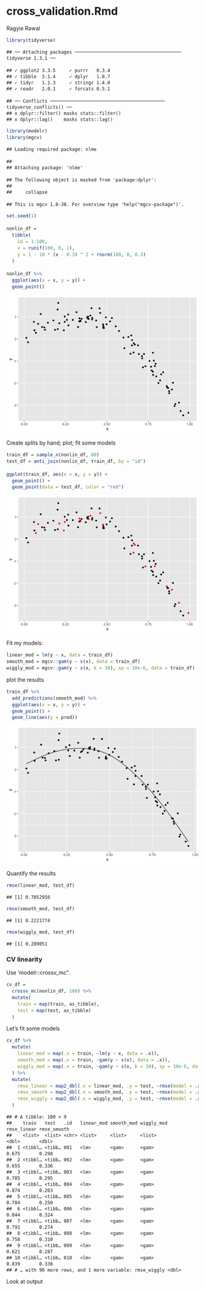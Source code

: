 cross\_validation.Rmd
================
Ragyie Rawal

``` r
library(tidyverse)
```

    ## ── Attaching packages ─────────────────────────────────────── tidyverse 1.3.1 ──

    ## ✓ ggplot2 3.3.5     ✓ purrr   0.3.4
    ## ✓ tibble  3.1.4     ✓ dplyr   1.0.7
    ## ✓ tidyr   1.1.3     ✓ stringr 1.4.0
    ## ✓ readr   2.0.1     ✓ forcats 0.5.1

    ## ── Conflicts ────────────────────────────────────────── tidyverse_conflicts() ──
    ## x dplyr::filter() masks stats::filter()
    ## x dplyr::lag()    masks stats::lag()

``` r
library(modelr)
library(mgcv)
```

    ## Loading required package: nlme

    ## 
    ## Attaching package: 'nlme'

    ## The following object is masked from 'package:dplyr':
    ## 
    ##     collapse

    ## This is mgcv 1.8-38. For overview type 'help("mgcv-package")'.

``` r
set.seed(1)

nonlin_df = 
  tibble(
    id = 1:100, 
    x = runif(100, 0, 1),
    y = 1 - 10 * (x - 0.3) ^ 2 + rnorm(100, 0, 0.3)
  )

nonlin_df %>% 
  ggplot(aes(x = x, y = y)) + 
  geom_point()
```

![](cross_validation_files/figure-gfm/unnamed-chunk-2-1.png)<!-- -->

Create splits by hand; plot; fit some models

``` r
train_df = sample_n(nonlin_df, 80)
test_df = anti_join(nonlin_df, train_df, by = "id")

ggplot(train_df, aes(x = x, y = y)) + 
  geom_point() + 
  geom_point(data = test_df, color = "red")
```

![](cross_validation_files/figure-gfm/unnamed-chunk-3-1.png)<!-- -->

Fit my models:

``` r
linear_mod = lm(y ~ x, data = train_df)
smooth_mod = mgcv::gam(y ~ s(x), data = train_df)
wiggly_mod = mgcv::gam(y ~ s(x, k = 30), sp = 10e-6, data = train_df)
```

plot the results

``` r
train_df %>% 
  add_predictions(smooth_mod) %>% 
  ggplot(aes(x = x, y = y)) + 
  geom_point() +
  geom_line(aes(y = pred))
```

![](cross_validation_files/figure-gfm/unnamed-chunk-5-1.png)<!-- -->

Quantify the results

``` r
rmse(linear_mod, test_df)
```

    ## [1] 0.7052956

``` r
rmse(smooth_mod, test_df)
```

    ## [1] 0.2221774

``` r
rmse(wiggly_mod, test_df)
```

    ## [1] 0.289051

### CV linearity

Use ’modelr::crossv\_mc".

``` r
cv_df =
  crossv_mc(nonlin_df, 100) %>% 
  mutate(
    train = map(train, as_tibble),
    test = map(test, as_tibble)
  )
```

Let’s fit some models

``` r
cv_df %>% 
  mutate(
    linear_mod = map(.x = train, ~lm(y ~ x, data = .x)),
    smooth_mod = map(.x = train, ~gam(y ~ s(x), data = .x)),
    wiggly_mod = map(.x = train, ~gam(y ~ s(x, k = 30), sp = 10e-6, data = .x))
  ) %>% 
  mutate(
    rmse_linear = map2_dbl(.x = linear_mod, .y = test, ~rmse(model = .x, data = .y)),
    rmse_smooth = map2_dbl(.x = smooth_mod, .y = test, ~rmse(model = .x, data = .y)),
    rmse_wiggly = map2_dbl(.x = wiggly_mod, .y = test, ~rmse(model = .x, data = .y))
  )
```

    ## # A tibble: 100 × 9
    ##    train   test   .id   linear_mod smooth_mod wiggly_mod rmse_linear rmse_smooth
    ##    <list>  <list> <chr> <list>     <list>     <list>           <dbl>       <dbl>
    ##  1 <tibbl… <tibb… 001   <lm>       <gam>      <gam>            0.675       0.298
    ##  2 <tibbl… <tibb… 002   <lm>       <gam>      <gam>            0.655       0.336
    ##  3 <tibbl… <tibb… 003   <lm>       <gam>      <gam>            0.785       0.295
    ##  4 <tibbl… <tibb… 004   <lm>       <gam>      <gam>            0.874       0.263
    ##  5 <tibbl… <tibb… 005   <lm>       <gam>      <gam>            0.784       0.250
    ##  6 <tibbl… <tibb… 006   <lm>       <gam>      <gam>            0.844       0.324
    ##  7 <tibbl… <tibb… 007   <lm>       <gam>      <gam>            0.791       0.274
    ##  8 <tibbl… <tibb… 008   <lm>       <gam>      <gam>            0.758       0.310
    ##  9 <tibbl… <tibb… 009   <lm>       <gam>      <gam>            0.621       0.287
    ## 10 <tibbl… <tibb… 010   <lm>       <gam>      <gam>            0.839       0.338
    ## # … with 90 more rows, and 1 more variable: rmse_wiggly <dbl>

Look at output
